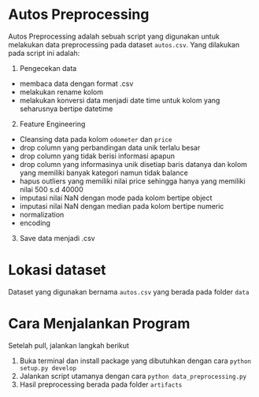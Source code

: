 # Autos Preprocessing

Autos Preprocessing adalah sebuah script yang digunakan untuk melakukan data preprocessing pada dataset ```autos.csv```. Yang dilakukan pada script ini adalah:
1. Pengecekan data
- membaca data dengan format .csv
- melakukan rename kolom
- melakukan konversi data menjadi date time untuk kolom yang seharusnya bertipe datetime

2. Feature Engineering
- Cleansing data pada kolom ```odometer``` dan ```price```
- drop column yang perbandingan data unik terlalu besar
- drop column yang tidak berisi informasi apapun
- drop column yang informasinya unik disetiap baris datanya dan kolom yang memiliki banyak kategori namun tidak balance
- hapus outliers yang memiliki nilai price sehingga hanya yang memiliki nilai 500 s.d 40000
- imputasi nilai NaN dengan mode pada kolom bertipe object
- imputasi nilai NaN dengan median pada kolom bertipe numeric
- normalization
- encoding

3. Save data menjadi .csv

# Lokasi dataset

Dataset yang digunakan bernama ```autos.csv``` yang berada pada folder ```data```

# Cara Menjalankan Program

Setelah pull, jalankan langkah berikut
1. Buka terminal dan install package yang dibutuhkan dengan cara ```python setup.py develop```
2. Jalankan script utamanya dengan cara ```python data_preprocessing.py```
3. Hasil preprocessing berada pada folder ```artifacts```
